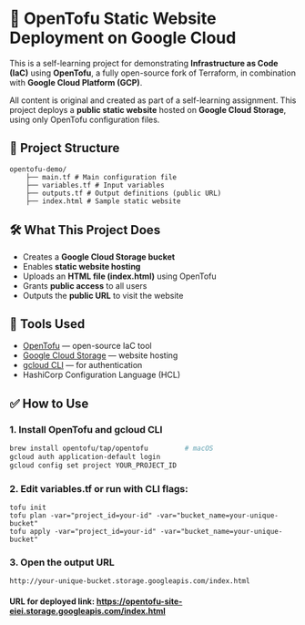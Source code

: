 # 🚀 OpenTofu Static Website Deployment on Google Cloud

This is a self-learning project for demonstrating **Infrastructure as Code (IaC)** using **OpenTofu**, a fully open-source fork of Terraform, in combination with **Google Cloud Platform (GCP)**.

All content is original and created as part of a self-learning assignment. This project deploys a **public static website** hosted on **Google Cloud Storage**, using only OpenTofu configuration files.

## 📁 Project Structure
```
opentofu-demo/ 
    ├── main.tf # Main configuration file 
    ├── variables.tf # Input variables 
    ├── outputs.tf # Output definitions (public URL) 
    ├── index.html # Sample static website
```

## 🛠️ What This Project Does

- Creates a **Google Cloud Storage bucket**
- Enables **static website hosting**
- Uploads an **HTML file (index.html)** using OpenTofu
- Grants **public access** to all users
- Outputs the **public URL** to visit the website


## 🧱 Tools Used

- [OpenTofu](https://opentofu.org/) — open-source IaC tool
- [Google Cloud Storage](https://cloud.google.com/storage) — website hosting
- [gcloud CLI](https://cloud.google.com/sdk/docs/install) — for authentication
- HashiCorp Configuration Language (HCL)

## ✅ How to Use

### 1. Install OpenTofu and gcloud CLI
```bash
brew install opentofu/tap/opentofu         # macOS
gcloud auth application-default login
gcloud config set project YOUR_PROJECT_ID
```
### 2. Edit variables.tf or run with CLI flags:
```
tofu init
tofu plan -var="project_id=your-id" -var="bucket_name=your-unique-bucket"
tofu apply -var="project_id=your-id" -var="bucket_name=your-unique-bucket"
```
### 3. Open the output URL
```
http://your-unique-bucket.storage.googleapis.com/index.html
```

#### URL for deployed link: https://opentofu-site-eiei.storage.googleapis.com/index.html
